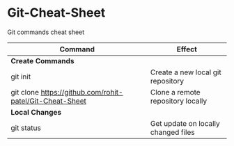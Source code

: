 # Git-Cheat-Sheet
Git commands cheat sheet



| Command | Effect|
| --- | --- |
| **Create Commands** ||
|git init| Create a new local git repository |
|git clone https://github.com/rohit-patel/Git-Cheat-Sheet | Clone a remote repository locally|
| **Local Changes** |  |
|git status | Get update on locally changed files|
